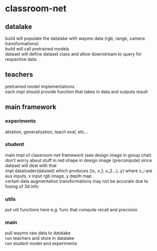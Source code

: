 # classroom-net

## datalake
build will populate the datalake with waymo data (rgb, range, camera transformations) \
build will call pretrained models \
dataset will define dataset class and allow downstream to query for respective data

## teachers
pretrained model implementations \
each impl should provide function that takes in data and outputs result

## main framework
### experiments
ablation, generalization, teach eval, etc...

### student
main impl of classroom-net framework (see design image in group chat) \
don't worry about stuff in red shape in design image (precompute) since dataset will deal with that \
impl dataloader(dataset) which produces ((x, x_1, x_2...), y) where x_i are aux inputs, x input rgb image, y depth map \
certain data augmentation transformations may not be accurate due to fusing of 3d info

### utils
put util functions here e.g. func that compute recall and precision

### main
pull waymo raw data to datalake \
run teachers and store in datalake \
run student model and experiments
